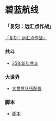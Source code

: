 # 碧蓝航线

### 「复刻：远汇点作战」

[「复刻：远汇点作战」](2025.2.8.md)

### 共斗

- [25年新年共斗](Fight_tg.md)

### 大世界

- [大世界队伍配置](page_1.md)

### 脚本

- [脚本](page_2.md)

